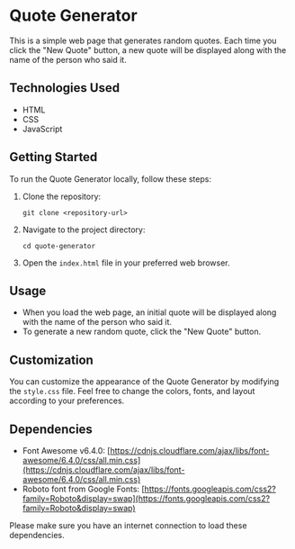 # Quote Generator

This is a simple web page that generates random quotes. Each time you click the "New Quote" button, a new quote will be displayed along with the name of the person who said it.

## Technologies Used

- HTML
- CSS
- JavaScript

## Getting Started

To run the Quote Generator locally, follow these steps:

1. Clone the repository:
   ```
   git clone <repository-url>
   ```

2. Navigate to the project directory:
   ```
   cd quote-generator
   ```

3. Open the `index.html` file in your preferred web browser.

## Usage

- When you load the web page, an initial quote will be displayed along with the name of the person who said it.
- To generate a new random quote, click the "New Quote" button.

## Customization

You can customize the appearance of the Quote Generator by modifying the `style.css` file. Feel free to change the colors, fonts, and layout according to your preferences.

## Dependencies

- Font Awesome v6.4.0: [https://cdnjs.cloudflare.com/ajax/libs/font-awesome/6.4.0/css/all.min.css](https://cdnjs.cloudflare.com/ajax/libs/font-awesome/6.4.0/css/all.min.css)
- Roboto font from Google Fonts: [https://fonts.googleapis.com/css2?family=Roboto&display=swap](https://fonts.googleapis.com/css2?family=Roboto&display=swap)

Please make sure you have an internet connection to load these dependencies.

